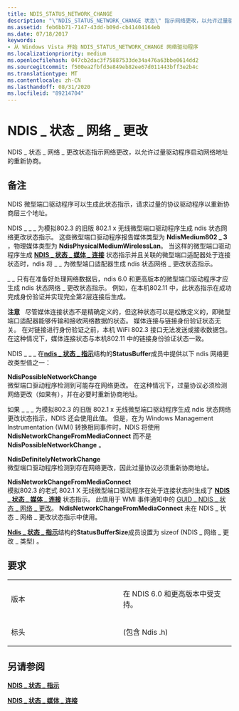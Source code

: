 ```yaml
---
title: NDIS_STATUS_NETWORK_CHANGE
description: "\"NDIS_STATUS_NETWORK_CHANGE 状态\" 指示网络更改，以允许过量驱动程序启动网络地址的重新协商。"
ms.assetid: feb6bb71-7147-43dd-b09d-cb41404164eb
ms.date: 07/18/2017
keywords:
- 从 Windows Vista 开始 NDIS_STATUS_NETWORK_CHANGE 网络驱动程序
ms.localizationpriority: medium
ms.openlocfilehash: 047cb2dac3f75887533de34a476a63bbe0614dd2
ms.sourcegitcommit: f500ea2fbfd3e849eb82ee67d011443bff3e2b4c
ms.translationtype: MT
ms.contentlocale: zh-CN
ms.lasthandoff: 08/31/2020
ms.locfileid: "89214704"
---
```

# <a name="ndis_status_network_change"></a>NDIS \_ 状态 \_ 网络 \_ 更改


NDIS \_ 状态 \_ 网络 \_ 更改状态指示网络更改，以允许过量驱动程序启动网络地址的重新协商。

<a name="remarks"></a>备注
-------

NDIS 微型端口驱动程序可以生成此状态指示，请求过量的协议驱动程序以重新协商层三个地址。

NDIS \_ \_ \_ 为模拟802.3 的旧版 802.1 x 无线微型端口驱动程序生成 ndis 状态网络更改状态指示。 这些微型端口驱动程序报告媒体类型为 **NdisMedium802 \_ 3** ，物理媒体类型为 **NdisPhysicalMediumWirelessLan**。 当这样的微型端口驱动程序生成 [**NDIS \_ 状态 \_ 媒体 \_ 连接**](ndis-status-media-connect.md) 状态指示并且关联的微型端口适配器处于连接状态时，ndis 将 \_ \_ 为微型端口适配器生成 ndis 状态网络 \_ 更改状态指示。

\_ \_ 只有在准备好处理网络数据后，ndis 6.0 和更高版本的微型端口驱动程序才应生成 ndis 状态网络 \_ 更改状态指示。 例如，在本机802.11 中，此状态指示在成功完成身份验证并实现完全第2层连接后生成。

**注意**   尽管媒体连接状态不是精确定义的，但这种状态可以是松散定义的，即微型端口适配器能够传输和接收网络数据的状态。 媒体连接与链接身份验证状态无关。 在对链接进行身份验证之前，本机 WiFi 802.3 接口无法发送或接收数据包。 在这种情况下，媒体连接状态与本机802.11 中的链接身份验证状态一致。

 

NDIS \_ \_ \_ 在[**ndis \_ 状态 \_ 指示**](/windows-hardware/drivers/ddi/ndis/ns-ndis-_ndis_status_indication)结构的**StatusBuffer**成员中提供以下 ndis 网络更改类型值之一：

<a href="" id="ndispossiblenetworkchange"></a>**NdisPossibleNetworkChange**  
微型端口驱动程序检测到可能存在网络更改。 在这种情况下，过量协议必须检测网络更改（如果有），并在必要时重新协商地址。

如果 \_ \_ \_ 为模拟802.3 的旧版 802.1 x 无线微型端口驱动程序生成 ndis 状态网络更改状态指示，NDIS 还会使用此值。 但是，在为 Windows Management Instrumentation (WMI) 转换相同事件时，NDIS 将使用 **NdisNetworkChangeFromMediaConnect** 而不是 **NdisPossibleNetworkChange** 。

<a href="" id="ndisdefinitelynetworkchange"></a>**NdisDefinitelyNetworkChange**  
微型端口驱动程序检测到存在网络更改，因此过量协议必须重新协商地址。

<a href="" id="ndisnetworkchangefrommediaconnect"></a>**NdisNetworkChangeFromMediaConnect**  
模拟802.3 的老式 802.1 X 无线微型端口驱动程序在处于连接状态时生成了 [**NDIS \_ 状态 \_ 媒体 \_ 连接**](ndis-status-media-connect.md) 状态指示。 此值用于 WMI 事件通知中的 [GUID \_ NDIS \_ 状态 \_ 网络 \_ 更改](./guid-ndis-status-network-change.md)。 **NdisNetworkChangeFromMediaConnect** 未在 NDIS \_ 状态 \_ 网络 \_ 更改状态指示中使用。

[**Ndis \_ 状态 \_ 指示**](/windows-hardware/drivers/ddi/ndis/ns-ndis-_ndis_status_indication)结构的**StatusBufferSize**成员设置为 sizeof (NDIS \_ 网络 \_ 更改 \_ 类型) 。

<a name="requirements"></a>要求
------------

<table>
<colgroup>
<col width="50%" />
<col width="50%" />
</colgroup>
<tbody>
<tr class="odd">
<td><p>版本</p></td>
<td><p>在 NDIS 6.0 和更高版本中受支持。</p></td>
</tr>
<tr class="even">
<td><p>标头</p></td>
<td> (包含 Ndis .h) </td>
</tr>
</tbody>
</table>

## <a name="see-also"></a>另请参阅


[**NDIS \_ 状态 \_ 指示**](/windows-hardware/drivers/ddi/ndis/ns-ndis-_ndis_status_indication)

[**NDIS \_ 状态 \_ 媒体 \_ 连接**](ndis-status-media-connect.md)

 

